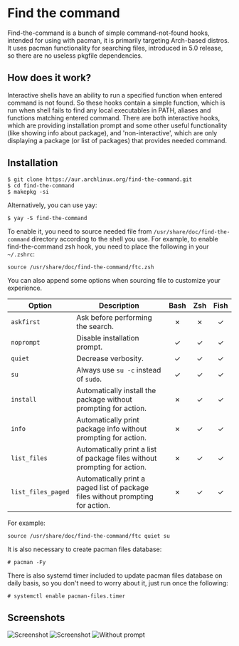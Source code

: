 # Find the command

Find-the-command is a bunch of simple command-not-found hooks, intended for using with pacman, it is primarily targeting Arch-based distros. It uses pacman functionality for searching files, introduced in 5.0 release, so there are no useless pkgfile dependencies.

## How does it work?

Interactive shells have an ability to run a specified function when entered command is not found. So these hooks contain a simple function, which is run when shell fails to find any local executables in PATH, aliases and functions matching entered command. There are both interactive hooks, which are providing installation prompt and some other useful functionality (like showing info about package), and 'non-interactive', which are only displaying a package (or list of packages) that provides needed command.

## Installation

	$ git clone https://aur.archlinux.org/find-the-command.git
	$ cd find-the-command
	$ makepkg -si

Alternatively, you can use yay:

	$ yay -S find-the-command

To enable it, you need to source needed file from `/usr/share/doc/find-the-command` directory according to the shell you use. For example, to enable find-the-command zsh hook, you need to place the following in your `~/.zshrc`:

	source /usr/share/doc/find-the-command/ftc.zsh

You can also append some options when sourcing file to customize your experience.

| Option              | Description                                                                     | Bash | Zsh | Fish |
| ------------------- | ------------------------------------------------------------------------------- |:----:|:---:|:----:|
| `askfirst`          | Ask before performing the search.                                               | ✗    | ✗   | ✓    |
| `noprompt`          | Disable installation prompt.                                                    | ✓    | ✓   | ✓    |
| `quiet`             | Decrease verbosity.                                                             | ✓    | ✓   | ✓    |
| `su`                | Always use `su -c` instead of `sudo`.                                           | ✓    | ✓   | ✓    |
| `install`           | Automatically install the package without prompting for action.                 | ✗    | ✓   | ✓    |
| `info`              | Automatically print package info without prompting for action.                  | ✗    | ✓   | ✓    |
| `list_files`        | Automatically print a list of package files without prompting for action.       | ✗    | ✓   | ✓    |
| `list_files_paged`  | Automatically print a paged list of package files without prompting for action. | ✗    | ✓   | ✓    |

For example:

	source /usr/share/doc/find-the-command/ftc quiet su

It is also necessary to create pacman files database:

	# pacman -Fy

There is also systemd timer included to update pacman files database on daily basis, so you don't need to worry about it, just run once the following:

	# systemctl enable pacman-files.timer

## Screenshots
![Screenshot](http://i.imgur.com/fFPqn7i.png)
![Screenshot](http://i.imgur.com/A5ahFFO.png)
![Without prompt](http://i.imgur.com/pIHbKEK.png)
